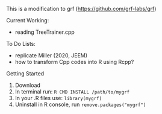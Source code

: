 This is a modification to grf (https://github.com/grf-labs/grf)

Current Working:
- reading TreeTrainer.cpp

To Do Lists:
- replicate Miller (2020, JEEM)
- how to transform Cpp codes into R using Rcpp? 

Getting Started
1. Download
2. In terminal run: ``R CMD INSTALL /path/to/mygrf``
3. In your .R files use: ``library(mygrf)``
4. Uninstall in R console, run ``remove.packages("mygrf")``